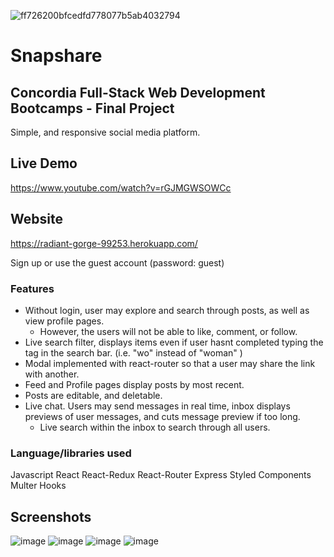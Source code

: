 ![ff726200bfcedfd778077b5ab4032794](https://user-images.githubusercontent.com/54872569/80264456-34dc6f00-8662-11ea-9211-a73476fe0433.jpg)

# Snapshare

## Concordia Full-Stack Web Development Bootcamps - Final Project

Simple, and responsive social media platform.

## Live Demo
https://www.youtube.com/watch?v=rGJMGWSOWCc

## Website
https://radiant-gorge-99253.herokuapp.com/

Sign up or use the guest account (password: guest)

### Features
*   Without login, user may explore and search through posts, as well as view profile pages. 
    *   However, the users will not be able to like, comment, or follow.
*   Live search filter, displays items even if user hasnt completed typing the tag in the search bar. (i.e. "wo" instead of "woman" )
*   Modal implemented with react-router so that a user may share the link with another.
*   Feed and Profile pages display posts by most recent.
*   Posts are editable, and deletable.
*   Live chat. Users may send messages in real time, inbox displays previews of user messages, and cuts message preview if too long.
    *   Live search within the inbox to search through all users.

### Language/libraries used
Javascript
React
React-Redux
React-Router
Express
Styled Components
Multer
Hooks

## Screenshots
![image](https://user-images.githubusercontent.com/54872569/80265465-a964dd00-8665-11ea-83ca-9d5b6a63d23d.png)
![image](https://user-images.githubusercontent.com/54872569/80265488-baade980-8665-11ea-9ae6-012ccc7255df.png)
![image](https://user-images.githubusercontent.com/54872569/80265496-c0a3ca80-8665-11ea-8a23-238b914bd60d.png)
![image](https://user-images.githubusercontent.com/54872569/80265501-c39ebb00-8665-11ea-8943-029091c5fcda.png)
